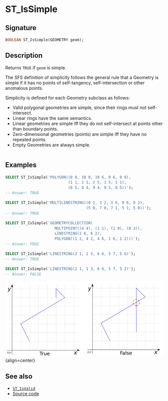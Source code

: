 # ST_IsSimple

## Signature

```sql
BOOLEAN ST_IsSimple(GEOMETRY geom);
```

## Description

Returns `TRUE` if `geom` is simple.

The SFS definition of simplicity follows the general rule that a Geometry is
simple if it has no points of self-tangency, self-intersection or other
anomalous points.

Simplicity is defined for each Geometry subclass as follows:

* Valid polygonal geometries are simple, since their rings must not
  self-intersect.
* Linear rings have the same semantics.
* Linear geometries are simple iff they do not self-intersect at points other
  than boundary points.
* Zero-dimensional geometries (points) are simple iff they have no repeated
  points.
* Empty Geometries are always simple.

```{include} sfs-1-2-1.md
```

## Examples

```sql
SELECT ST_IsSimple('POLYGON((0 0, 10 0, 10 6, 0 6, 0 0),
                            (1 1, 2 1, 2 5, 1 5, 1 1),
                            (8 5, 8 4, 9 4, 9 5, 8 5))');
-- Answer: TRUE
```

```sql
SELECT ST_IsSimple('MULTILINESTRING((0 2, 3 2, 3 6, 0 6, 0 2),
                                    (5 0, 7 0, 7 1, 5 1, 5 0))');
-- Answer: TRUE
```

```sql
SELECT ST_IsSimple('GEOMETRYCOLLECTION(
                      MULTIPOINT((4 4), (1 1), (1 0), (0 3)),
                      LINESTRING(2 6, 6 2),
                      POLYGON((1 2, 4 2, 4 6, 1 6, 1 2)))');
-- Answer: TRUE
```

```sql
SELECT ST_IsSimple('LINESTRING(2 1, 1 3, 6 6, 5 7, 5 6)');
-- Answer: TRUE
```

```sql
SELECT ST_IsSimple('LINESTRING(2 1, 1 3, 6 6, 5 7, 5 2)');
-- Answer: FALSE
```

![](./ST_IsSimple.png){align=center}

## See also

* [`ST_IsValid`](../ST_IsValid)
* <a href="https://github.com/orbisgis/h2gis/blob/master/h2gis-functions/src/main/java/org/h2gis/functions/spatial/properties/ST_IsSimple.java" target="_blank">Source code</a>
